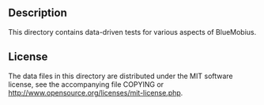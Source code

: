 Description
------------

This directory contains data-driven tests for various aspects of BlueMobius.

License
--------

The data files in this directory are distributed under the MIT software
license, see the accompanying file COPYING or
http://www.opensource.org/licenses/mit-license.php.

